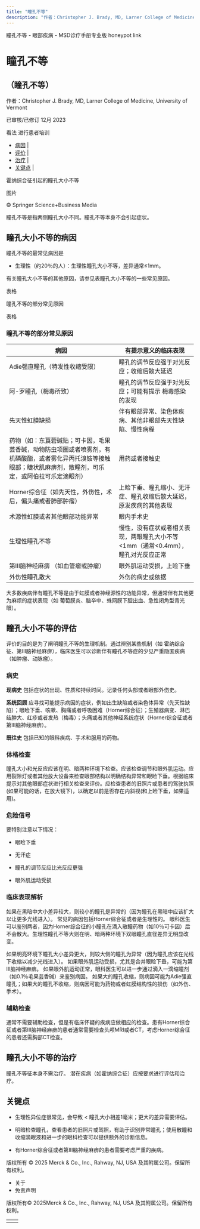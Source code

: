 ```yaml
---
title: "瞳孔不等"
description: "作者：Christopher J. Brady, MD, Larner College of Medicine, University of Vermont"
---
```


﻿瞳孔不等 \- 眼部疾病 \- MSD诊疗手册专业版 honeypot link

# 瞳孔不等

## （瞳孔不等）

作者：Christopher J. Brady, MD, Larner College of Medicine, University of Vermont

已审核/已修订 12月 2023

看法 进行患者培训

- [病因](#病因_v951666_zh) \|
- [评价](#评价_v951736_zh) \|
- [治疗](#治疗_v951766_zh) \|
- [关键点](#关键点_v951769_zh) \|

霍纳综合征引起的瞳孔大小不等



图片

© Springer Science+Business Media

瞳孔不等是指两侧瞳孔大小不同。瞳孔不等本身不会引起症状。

## 瞳孔大小不等的病因

瞳孔不等的最常见病因是

- 生理性（约20％的人）：生理性瞳孔大小不等，差异通常≤1mm。


有关瞳孔大小不等的其他原因，请参见表瞳孔大小不等的一些常见原因。

表格

瞳孔不等的部分常见原因

表格

### 瞳孔不等的部分常见原因

| 病因 | 有提示意义的临床表现 |
| --- | --- |
| Adie强直瞳孔（特发性收缩受限） | 瞳孔的调节反应强于对光反应；收缩后散大延迟 |
| 阿-罗瞳孔（梅毒所致） | 瞳孔的调节反应强于对光反应；可能有提示 梅毒感染的发现 |
| 先天性虹膜缺损 | 伴有眼部异常、染色体疾病、其他非眼部先天性缺陷、慢性病程 |
| 药物（如：东莨菪碱贴；可卡因，毛果芸香碱，动物防虫项圈或者喷雾剂，有机磷酸酯，或者雾化异丙托溴铵等接触眼部；睫状肌麻痹剂，散瞳剂，可乐定，或阿伯拉可乐定滴眼剂） | 用药或者接触史 |
| Horner综合征（如先天性，外伤性，术后，偏头痛或者肺部肿瘤） | 上睑下垂、瞳孔缩小、无汗症、瞳孔收缩后散大延迟，原发疾病的其他表现 |
| 术源性虹膜或者其他眼部功能异常 | 眼内手术史 |
| 生理性瞳孔不等 | 慢性，没有症状或者相关表现，两眼瞳孔大小不等<1mm（通常<0.4mm），瞳孔对光反应正常 |
| 第Ⅲ脑神经麻痹 （如血管瘤或肿瘤） | 眼外肌运动受损，上睑下垂 |
| 外伤性瞳孔散大 | 外伤的病史或依据 |

大多数疾病伴有瞳孔不等是由于虹膜或者神经源性的功能异常，但通常伴有其他更为麻烦的症状表现（如 葡萄膜炎、脑卒中、蛛网膜下腔出血、急性闭角型青光眼）。

## 瞳孔大小不等的评估

评价的目的是为了阐明瞳孔不等的生理机制。通过辨别某些机制（如 霍纳综合征、第Ⅲ脑神经麻痹），临床医生可以诊断伴有瞳孔不等症的少见严重隐匿疾病（如肿瘤、动脉瘤）。

### 病史

**现病史** 包括症状的出现、性质和持续时间。记录任何头部或者眼部外伤史。

**系统回顾** 应寻找可能提示病因的症状，例如出生缺陷或者染色体异常（先天性缺陷）；眼睑下垂、咳嗽、胸痛或者呼吸困难（Horner综合征）；生殖器病变、淋巴结肿大、红疹或者发热（梅毒）；头痛或者其他神经系统症状（Horner综合征或者第Ⅲ脑神经麻痹）。

**既往史** 包括已知的眼科疾病、手术和服用的药物。

### 体格检查

瞳孔大小和光反应应该在明、暗两种环境下检查。应该检查调节和眼外肌运动。应用裂隙灯或者其他放大设备来检查眼部结构以明确结构异常和眼睑下垂。根据临床提示对其他眼部症状进行相关检查来评价。应检查患者的旧照片或患者的驾驶执照(如果可能的话，在放大镜下)，以确定以前是否存在内斜视(和上睑下垂，如果适用)。

### 危险信号

要特别注意以下情况：

- 眼睑下垂

- 无汗症

- 瞳孔的调节反应比光反应更强

- 眼外肌运动受损


### 临床表现解析

如果在黑暗中大小差异较大，则较小的瞳孔是异常的（因为瞳孔在黑暗中应该扩大以让更多光线进入）。 常见的病因包括Horner综合征或者是生理性的。 眼科医生可以鉴别两者，因为Horner综合征的小瞳孔在滴入散瞳药物（如10％可卡因）后不会散大。生理性瞳孔不等大则在明、暗两种环境下双眼瞳孔直径差异无明显改变。

如果明亮环境下瞳孔大小差异更大，则较大侧的瞳孔为异常（因为瞳孔应该在光线下收缩以减少光线进入）。 如果眼外肌运动受损，尤其是合并眼睑下垂，可能为第Ⅲ脑神经麻痹。 如果眼外肌运动正常，眼科医生可以进一步通过滴入一滴缩瞳剂（如0.1％毛果芸香碱）来鉴别病因。 如果大的瞳孔收缩，则病因可能为Adie强直瞳孔；如果大的瞳孔不收缩，则病因可能为药物或者虹膜结构性的损伤（如外伤、手术）。

### 辅助检查

通常不需要辅助检查，但是有临床怀疑的疾病应做相应的检查。患有Horner综合征或者第Ⅲ脑神经麻痹的患者通常需要检查头颅MRI或者CT，考虑Horner综合征的患者还需胸部CT检查。

## 瞳孔大小不等的治疗

瞳孔不等征本身不需治疗。 潜在疾病（如霍纳综合征）应按要求进行评估和治疗。

## 关键点

- 生理性异位症很常见，会导致 < 瞳孔大小相差1毫米；更大的差异需要评估。

- 明暗检查瞳孔，查看患者的旧照片或驾照，有助于识别异常瞳孔；使用散瞳和收缩滴眼液和进一步的眼科检查可以提供额外的诊断信息。

- 有Horner综合征或者第Ⅲ脑神经麻痹的患者需要考虑严重的疾病。




版权所有 © 2025
Merck & Co., Inc., Rahway, NJ, USA 及其附属公司。保留所有权利。

- 关于
- 免责声明

版权所有© 2025Merck & Co., Inc., Rahway, NJ, USA 及其附属公司。保留所有权利。

|     |     |
| --- | --- |
|  |  |